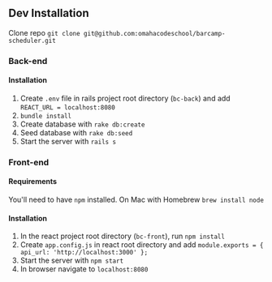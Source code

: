## Dev Installation

Clone repo `git clone git@github.com:omahacodeschool/barcamp-scheduler.git`

### Back-end
#### Installation
1. Create `.env` file in rails project root directory (`bc-back`) and add `REACT_URL = localhost:8080`
2. `bundle install`
3. Create database with `rake db:create`
4. Seed database with `rake db:seed`
4. Start the server with `rails s`

### Front-end
#### Requirements
You'll need to have `npm` installed. On Mac with Homebrew `brew install node`

#### Installation
1. In the react project root directory (`bc-front`), run `npm install`
2. Create `app.config.js` in react root directory and add ```module.exports = {
    api_url: 'http://localhost:3000'
};```
3. Start the server with `npm start`
4. In browser navigate to `localhost:8080`



